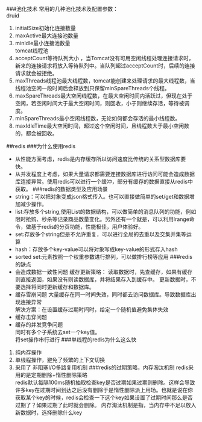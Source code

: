 ###池化技术
常用的几种池化技术及配置参数：  
druid  
1. initialSize初始化连接数量  
2. maxActive最大连接池数量  
3. minIdle最小连接池数量  
tomcat线程池  
1. acceptCount等待队列大小 ，当Tomcat没有可用空闲线程处理连接请求时，新来的连接请求将放入等待队列中。当队列超过acceptCount时，后续的连接请求就会被拒绝。  
2. maxThreads线程池最大线程数，tomcat能创建来处理请求的最大线程数，当线程池空闲一段时间后会释放到只保留minSpareThreads个线程。  
3. maxSpareThreads最大空闲线程数，在最大空闲时间内活跃过，但现在处于空闲，若空闲时间大于最大空闲时间，则回收，小于则继续存活，等待被调度。  
4. minSpareThreads最小空闲线程数，无论如何都会存活的最小线程数。  
5. maxIdleTime最大空闲时间，超过这个空闲时间，且线程数大于最小空闲数的，都会被回收。

##redis
###为什么使用redis 
- 从性能方面考虑，redis是内存缓存所以访问速度比传统的关系型数据库要快。
- 从并发程度上考虑，如果大量请求都需要连接数据库进行访问可能会造成数据库连接异常。使用redis可以进行一个缓冲，部分有缓存的数据直接从redis中获取。
###redis的数据类型及应用场景
- string：可以把对象变成json格式传入。也可以直接做简单的set/get和数据增加减少操作。
- list:存放多个string,使用List的数据结构，可以做简单的消息队列的功能，例如限时抢购、秒杀等记录商品数量变化。另外还有一个就是，可以利用lrange命令，做基于redis的分页功能，性能极佳，用户体验好。
- set:存放多个string但是不允许重复，可以进行全局的去重以及交集并集等运算
- hash：存放多个key-value可以将对象写成key-value的形式存入hash
- sorted set:元素按照一个权重参数进行排列，可以做排行榜等应用
###redis的缺点
- 会造成数据一致性问题
缓存更新策略：
读取数据时，先查缓存，如果有缓存则直接返回，如果没有则读数据库，并将结果存入到缓存中。
更新数据时，不要选择将同时更新缓存和数据库。
- 缓存雪崩问题
大量缓存在同一时间失效，同时都去访问数据库。导致数据库出现连接异常  
解决方案：在设置缓存过期时间时，给定一个随机值避免集体失效
- 缓存击穿问题  
- 缓存的并发竞争问题  
同时有多个子系统去set一个key值。  
将set操作串行进行
###单线程的redis为什么这么快
1. 纯内存操作  
2. 单线程操作，避免了频繁的上下文切换  
3. 采用了 非阻塞I/O多路复用机制
###redis的过期策略，内存淘汰机制
redis采用的是定期删除+惰性删除策略  
redis默认每隔100ms随机抽取检查key是否过期如果过期则删除。这样会导致许多key在过期时间到达之后没有删除于是惰性删除派上用场。也就是说在你获取某个key的时候，redis会检查一下这个key如果设置了过期时间那么是否过期了？如果过期了此时就会删除。
内存淘汰机制是指，当内存中不足以放入新数据时，选择删除什么key
 